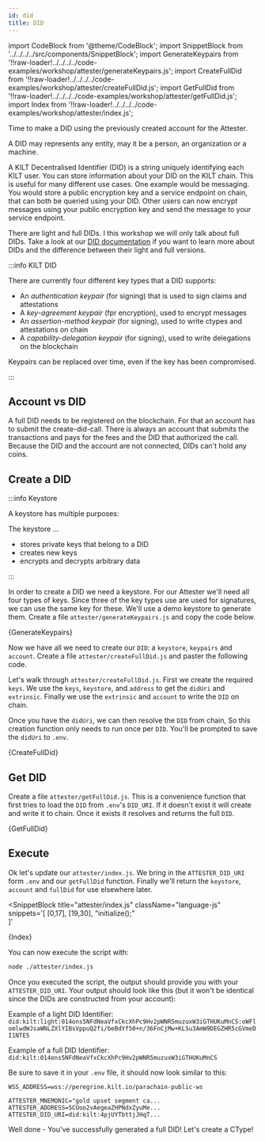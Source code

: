 ```yaml
---
id: did
title: DID
---
```


import CodeBlock from '@theme/CodeBlock';
import SnippetBlock from '../../../../src/components/SnippetBlock';
import GenerateKeypairs from '!!raw-loader!../../../../code-examples/workshop/attester/generateKeypairs.js';
import CreateFullDid from '!!raw-loader!../../../../code-examples/workshop/attester/createFullDid.js';
import GetFullDid from '!!raw-loader!../../../../code-examples/workshop/attester/getFullDid.js';
import Index from '!!raw-loader!../../../../code-examples/workshop/attester/index.js';

Time to make a DID using the previously created account for the <span class="label-role attester">Attester</span>.

A DID may represents any entity, may it be a person, an organization or a machine.

A KILT Decentralised Identifier (DID) is a string uniquely identifying each KILT user.
You can store information about your DID on the KILT chain.
This is useful for many different use cases.
One example would be messaging.
You would store a public encryption key and a service endpoint on chain, that can both be queried using your DID.
Other users can now encrypt messages using your public encryption key and send the message to your service endpoint.

There are light and full DIDs.
I this workshop we will only talk about full DIDs.
Take a look at our [DID documentation](/docs/sdk/core-feature/did) if you want to learn more about DIDs and the difference between their light and full versions.

:::info KILT DID

There are currently four different key types that a DID supports:

- An _authentication keypair_ (for signing) that is used to sign claims and attestations
- A _key-agreement keypair_ (fpr encryption), used to encrypt messages
- An _assertion-method keypair_ (for signing), used to write ctypes and attestations on chain
- A _capability-delegation keypair_ (for signing), used to write delegations on the blockchain

Keypairs can be replaced over time, even if the key has been compromised.

:::

## Account vs DID

A full DID needs to be registered on the blockchain.
For that an account has to submit the create-did-call.
There is always an account that submits the transactions and pays for the fees and the DID that authorized the call.
Because the DID and the account are not connected, DIDs can't hold any coins.

## Create a DID

:::info Keystore

A keystore has multiple purposes:

The keystore ...
- stores private keys that belong to a DID
- creates new keys
- encrypts and decrypts arbitrary data

:::

In order to create a DID we need a keystore.
For our <span class="label-role attester">Attester</span> we'll need all four types of keys.
Since three of the key types use are used for signatures, we can use the same key for these.
We'll use a demo keystore to generate them.
Create a file `attester/generateKeypairs.js` and copy the code below.

<CodeBlock className="language-js" title="attester/generateKeypairs.js">
  {GenerateKeypairs}
</CodeBlock>

Now we have all we need to create our `DID`: a `keystore`, `keypairs` and `account`. Create
a file `attester/createFullDid.js` and paster the following code. 

Let's walk through `attester/createFullDid.js`. First we create the required `keys`.
We use the `keys`, `keystore`, and `address` to get the `didUri` and `extrinsic`.
Finally we use the `extrinsic` and `account` to write the `DID` on chain.

Once you have the `didUri`, we can then resolve the `DID` from chain, So this creation
function only needs to run once per `DID`. You'll be prompted to save the `didUri` to `.env`.

<CodeBlock className="language-js" title="attester/createFullDid.js">
  {CreateFullDid}
</CodeBlock>

## Get DID

Create a file `attester/getFullDid.js`. This is a convenience function that 
first tries to load the `DID` from `.env`'s `DID_URI`. If it doesn't exist
it will create and write it to chain. Once it exists it resolves and returns the full `DID`.

<CodeBlock className="language-js" title="attester/getFullDid.js">
  {GetFullDid}
</CodeBlock>


## Execute

Ok let's update our `attester/index.js`.
We bring in the `ATTESTER_DID_URI` form `.env` and our `getFullDid` function.
Finally we'll return the `keystore`, `account` and `fullDid` for use elsewhere later.

<SnippetBlock 
  title="attester/index.js"
  className="language-js"
  snippets='[
    [0,17],
    [19,30],
    "initialize();"  
  ]'
>
  {Index}
</SnippetBlock>

You can now execute the script with:

```bash
node ./attester/index.js
```

Once you executed the script, the output should provide you with your `ATTESTER_DID_URI`.
Your output should look like this (but it won't be identical since the DIDs are constructed from your account):

<!-- TODO: Add example output -->

Example of a light DID Identifier:
`did:kilt:light:014ons5NFdNeaVfxCkcXhPc9Hv2pWNR5muzuxW3iGTHUKuMnCS:oWFlomlwdWJsaWNLZXlYIBsVppuQ2fi/beBdYf50+n/36FnCjMw+KLSu3AmW9DEGZHR5cGVmeDI1NTE5`

Example of a full DID Identifier:
`did:kilt:014ons5NFdNeaVfxCkcXhPc9Hv2pWNR5muzuxW3iGTHUKuMnCS`

Be sure to save it in your `.env` file, it should now look similar to this:

```env title=".env"
WSS_ADDRESS=wss://peregrine.kilt.io/parachain-public-ws

ATTESTER_MNEMONIC="gold upset segment ca...
ATTESTER_ADDRESS=5CUoo2vAegeaZHPNdxZyuMe...
ATTESTER_DID_URI=did:kilt:4pjUYTbttjJHqT...
```

Well done - You've successfully generated a full DID! Let's create a CType!
